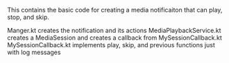 This contains the basic code for creating a media notificaiton that can play, stop, and skip.

Manger.kt creates the notification and its actions
MediaPlaybackService.kt creates a MediaSession and creates a callback from MySessionCallback.kt
MySessionCallback.kt implements play, skip, and previous functions just with log messages
